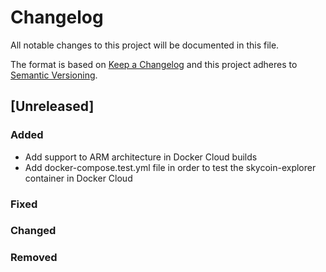 # Changelog
All notable changes to this project will be documented in this file.

The format is based on [Keep a Changelog](http://keepachangelog.com/en/1.0.0/)
and this project adheres to [Semantic Versioning](http://semver.org/spec/v2.0.0.html).

## [Unreleased]

### Added

- Add support to ARM architecture in Docker Cloud builds
- Add docker-compose.test.yml file in order to test the skycoin-explorer container in Docker Cloud

### Fixed

### Changed

### Removed


